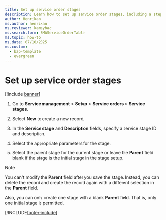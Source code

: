 ```yaml
---
title: Set up service order stages 
description: Learn how to set up service order stages, including a step-by-step process for setting up service order stages and selecting parent stages. 
author: Henrikan
ms.author: henrikan
ms.reviewer: kamaybac
ms.search.form: SMAServiceOrderTable
ms.topic: how-to
ms.date: 07/10/2025
ms.custom: 
  - bap-template
  - evergreen
---
```


# Set up service order stages

[!include [banner](../includes/banner.md)]

1. Go to **Service management** \> **Setup** \> **Service orders** \> **Service stages**.

2. Select **New** to create a new record.

3. In the **Service stage** and **Description** fields, specify a service stage ID and description.

4. Select the appropriate parameters for the stage.

5. Select the parent stage for the current stage or leave the **Parent** field blank if the stage is the initial stage in the stage setup.

> [!NOTE]
> You can't modify the **Parent** field after you save the stage. Instead, you can delete the record and create the record again with a different selection in the **Parent** field.
>
> Also, you can only create one stage with a blank **Parent** field. That is, only one initial stage is permitted.

[!INCLUDE[footer-include](../../includes/footer-banner.md)]
